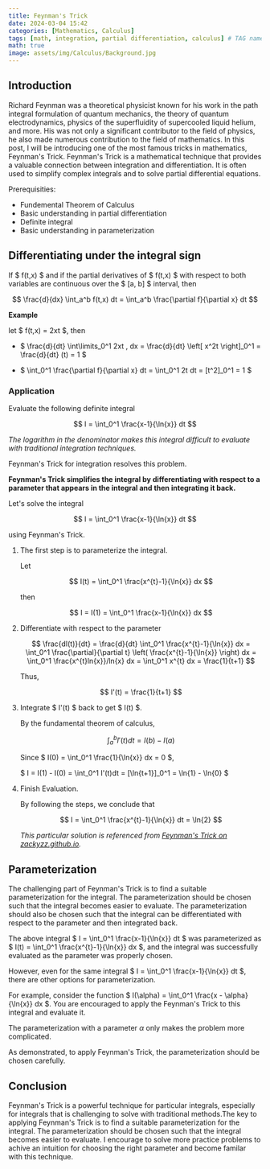 ```yaml
---
title: Feynman's Trick
date: 2024-03-04 15:42
categories: [Mathematics, Calculus]
tags: [math, integration, partial differentiation, calculus] # TAG names should always be lowercase
math: true
image: assets/img/Calculus/Background.jpg
---
```


## Introduction

Richard Feynman was a theoretical physicist known for his work in the path integral formulation of quantum mechanics, the theory of quantum electrodynamics, physics of the superfluidity of supercooled liquid helium, and more. His was not only a significant contributor to the field of physics, he also made numerous contribution to the field of mathematics. In this post, I will be introducing one of the most famous tricks in mathematics, Feynman's Trick. Feynman's Trick is a mathematical technique that provides a valuable connection between integration and differentiation. It is often used to simplify complex integrals and to solve partial differential equations.

Prerequisities:

- Fundemental Theorem of Calculus
- Basic understanding in partial differentiation
- Definite integral
- Basic understanding in parameterization

## Differentiating under the integral sign

If $ f(t,x) $ and if the partial derivatives of $ f(t,x) $ with respect to both variables are continuous over the $ [a, b] $ interval, then

$$
\frac{d}{dx} \int_a^b f(t,x) dt = \int_a^b \frac{\partial f}{\partial x} dt
$$

**Example**

let $ f(t,x) = 2xt $, then

- $ \frac{d}{dt} \int\limits_0^1 2xt \, dx = \frac{d}{dt} \left[ x^2t \right]\_0^1 = \frac{d}{dt} (t) = 1 $

- $ \int_0^1 \frac{\partial f}{\partial x} dt = \int_0^1 2t dt = [t^2]\_0^1 = 1 $

### Application

Evaluate the following definite integral

$$ I = \int_0^1 \frac{x-1}{\ln{x}} dt $$

_The logarithm in the denominator makes this integral difficult to evaluate with traditional integration techniques._

Feynman's Trick for integration resolves this problem.

**Feynman's Trick simplifies the integral by differentiating with respect to a parameter that appears in the integral and then integrating it back.**

Let's solve the integral

$$
I = \int_0^1 \frac{x-1}{\ln{x}} dt
$$

using Feynman's Trick.

1. The first step is to parameterize the integral.

   Let

   $$
   I(t) = \int_0^1 \frac{x^{t}-1}{\ln{x}} dx
   $$

   then

   $$
   I = I(1) = \int_0^1 \frac{x-1}{\ln{x}} dx
   $$

2. Differentiate with respect to the parameter

   $$
   \frac{dI(t)}{dt} = \frac{d}{dt} \int_0^1 \frac{x^{t}-1}{\ln{x}} dx = \int_0^1 \frac{\partial}{\partial t} \left( \frac{x^{t}-1}{\ln{x}} \right) dx = \int_0^1 \frac{x^{t}ln{x}}/ln{x} dx = \int_0^1 x^{t} dx = \frac{1}{t+1}
   $$

   Thus,

   $$
   I'(t) = \frac{1}{t+1}
   $$

3. Integrate $ I'(t) $ back to get $ I(t) $.

   By the fundamental theorem of calculus,

   $$ \int_a^b I'(t) dt = I(b) - I(a) $$

   Since $ I(0) = \int_0^1 \frac{1}{\ln{x}} dx = 0 $,

   $ I = I(1) - I(0) = \int_0^1 I'(t)dt = [\ln{t+1}]\_0^1 = \ln{1} - \ln{0} $

4. Finish Evaluation.

   By following the steps, we conclude that

   $$
    I = \int_0^1 \frac{x^{t}-1}{\ln{x}} dt = \ln{2}
   $$

   _This particular solution is referenced from [Feynman's Trick on zackyzz.github.io](https://zackyzz.github.io/feynman.html)._

## Parameterization

The challenging part of Feynman's Trick is to find a suitable parameterization for the integral. The parameterization should be chosen such that the integral becomes easier to evaluate. The parameterization should also be chosen such that the integral can be differentiated with respect to the parameter and then integrated back.

The above integral $ I = \int_0^1 \frac{x-1}{\ln{x}} dt $ was parameterized as $ I(t) = \int_0^1 \frac{x^{t}-1}{\ln{x}} dx $, and the integral was successfully evaluated as the parameter was properly chosen.

However, even for the same integral $ I = \int_0^1 \frac{x-1}{\ln{x}} dt $, there are other options for parameterization.

For example, consider the function $ I(\alpha) = \int_0^1 \frac{x - \alpha}{\ln{x}} dx $. You are encouraged to apply the Feynman's Trick to this integral and evaluate it.

The parameterization with a parameter $\alpha$ only makes the problem more complicated.

As demonstrated, to apply Feynman's Trick, the parameterization should be chosen carefully.

## Conclusion

Feynman's Trick is a powerful technique for particular integrals, especially for integrals that is challenging to solve with traditional methods.The key to applying Feynman's Trick is to find a suitable parameterization for the integral. The parameterization should be chosen such that the integral becomes easier to evaluate. I encourage to solve more practice problems to achive an intuition for choosing the right parameter and become familar with this technique.
